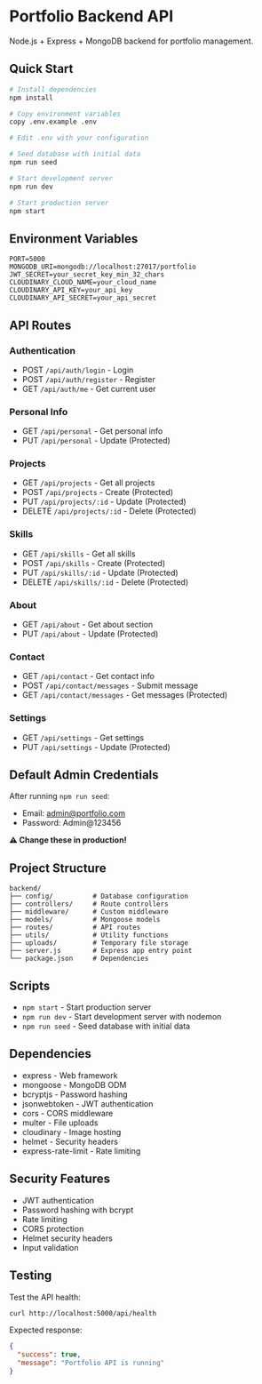 # Portfolio Backend API

Node.js + Express + MongoDB backend for portfolio management.

## Quick Start

```bash
# Install dependencies
npm install

# Copy environment variables
copy .env.example .env

# Edit .env with your configuration

# Seed database with initial data
npm run seed

# Start development server
npm run dev

# Start production server
npm start
```

## Environment Variables

```env
PORT=5000
MONGODB_URI=mongodb://localhost:27017/portfolio
JWT_SECRET=your_secret_key_min_32_chars
CLOUDINARY_CLOUD_NAME=your_cloud_name
CLOUDINARY_API_KEY=your_api_key
CLOUDINARY_API_SECRET=your_api_secret
```

## API Routes

### Authentication
- POST `/api/auth/login` - Login
- POST `/api/auth/register` - Register
- GET `/api/auth/me` - Get current user

### Personal Info
- GET `/api/personal` - Get personal info
- PUT `/api/personal` - Update (Protected)

### Projects
- GET `/api/projects` - Get all projects
- POST `/api/projects` - Create (Protected)
- PUT `/api/projects/:id` - Update (Protected)
- DELETE `/api/projects/:id` - Delete (Protected)

### Skills
- GET `/api/skills` - Get all skills
- POST `/api/skills` - Create (Protected)
- PUT `/api/skills/:id` - Update (Protected)
- DELETE `/api/skills/:id` - Delete (Protected)

### About
- GET `/api/about` - Get about section
- PUT `/api/about` - Update (Protected)

### Contact
- GET `/api/contact` - Get contact info
- POST `/api/contact/messages` - Submit message
- GET `/api/contact/messages` - Get messages (Protected)

### Settings
- GET `/api/settings` - Get settings
- PUT `/api/settings` - Update (Protected)

## Default Admin Credentials

After running `npm run seed`:

- Email: admin@portfolio.com
- Password: Admin@123456

**⚠️ Change these in production!**

## Project Structure

```
backend/
├── config/          # Database configuration
├── controllers/     # Route controllers
├── middleware/      # Custom middleware
├── models/          # Mongoose models
├── routes/          # API routes
├── utils/           # Utility functions
├── uploads/         # Temporary file storage
├── server.js        # Express app entry point
└── package.json     # Dependencies
```

## Scripts

- `npm start` - Start production server
- `npm run dev` - Start development server with nodemon
- `npm run seed` - Seed database with initial data

## Dependencies

- express - Web framework
- mongoose - MongoDB ODM
- bcryptjs - Password hashing
- jsonwebtoken - JWT authentication
- cors - CORS middleware
- multer - File uploads
- cloudinary - Image hosting
- helmet - Security headers
- express-rate-limit - Rate limiting

## Security Features

- JWT authentication
- Password hashing with bcrypt
- Rate limiting
- CORS protection
- Helmet security headers
- Input validation

## Testing

Test the API health:

```bash
curl http://localhost:5000/api/health
```

Expected response:
```json
{
  "success": true,
  "message": "Portfolio API is running"
}
```
